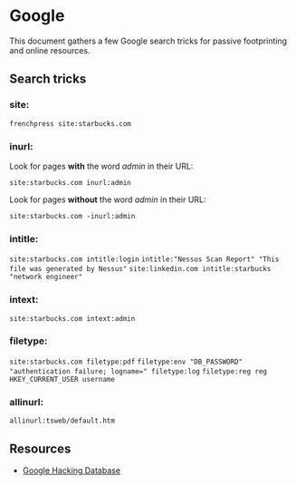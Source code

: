 # Google
This document gathers a few Google search tricks for passive footprinting and online resources.

## Search tricks

### site:

`frenchpress site:starbucks.com`

### inurl:

Look for pages **with** the word *admin* in their URL:

`site:starbucks.com inurl:admin`

Look for pages **without** the word *admin* in their URL:

`site:starbucks.com -inurl:admin`

### intitle:

`site:starbucks.com intitle:login`
`intitle:"Nessus Scan Report" "This file was generated by Nessus"`
`site:linkedin.com intitle:starbucks "network engineer"`

### intext:

`site:starbucks.com intext:admin`

### filetype:

`site:starbucks.com filetype:pdf`
`filetype:env "DB_PASSWORD"`
`"authentication failure; logname=" filetype:log`
`filetype:reg reg HKEY_CURRENT_USER username`

### allinurl:

`allinurl:tsweb/default.htm`

## Resources

- [Google Hacking Database](https://www.exploit-db.com/google-hacking-database)